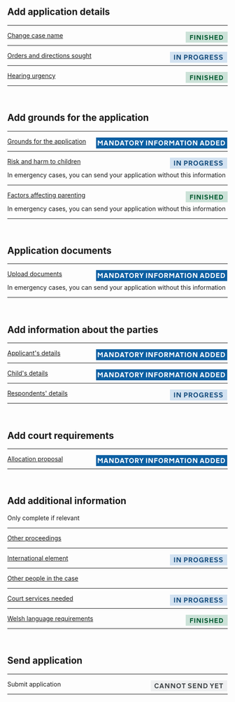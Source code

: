 <div class='width-50'>

<br/>

## Add application details

<hr class='govuk-!-margin-top-3 govuk-!-margin-bottom-2'/>

<a href='/case/PUBLICLAW/CARE_SUPERVISION_EPO/${[CASE_REFERENCE]}/trigger/changeCaseName'>Change case name</a><img align='right' height='25px' src='https://raw.githubusercontent.com/hmcts/fpl-ccd-configuration/master/resources/finished.png' title='Finished'/>

<hr class='govuk-!-margin-top-3 govuk-!-margin-bottom-2'/>

<a href='/case/PUBLICLAW/CARE_SUPERVISION_EPO/${[CASE_REFERENCE]}/trigger/ordersNeeded'>Orders and directions sought</a><img align='right' height='25px' src='https://raw.githubusercontent.com/hmcts/fpl-ccd-configuration/master/resources/in-progress.png' title='In progress'/>

<hr class='govuk-!-margin-top-3 govuk-!-margin-bottom-2'/>

<a href='/case/PUBLICLAW/CARE_SUPERVISION_EPO/${[CASE_REFERENCE]}/trigger/hearingNeeded'>Hearing urgency</a><img align='right' height='25px' src='https://raw.githubusercontent.com/hmcts/fpl-ccd-configuration/master/resources/finished.png' title='Finished'/>

<hr class='govuk-!-margin-top-3 govuk-!-margin-bottom-2'/>

<br/>

## Add grounds for the application

<hr class='govuk-!-margin-top-3 govuk-!-margin-bottom-2'/>

<a href='/case/PUBLICLAW/CARE_SUPERVISION_EPO/${[CASE_REFERENCE]}/trigger/enterGrounds'>Grounds for the application</a><img align='right' height='25px' src='https://raw.githubusercontent.com/hmcts/fpl-ccd-configuration/master/resources/information-added.png' title='Information added'/>

<hr class='govuk-!-margin-top-3 govuk-!-margin-bottom-2'/>

<a href='/case/PUBLICLAW/CARE_SUPERVISION_EPO/${[CASE_REFERENCE]}/trigger/enterRiskHarm'>Risk and harm to children</a><img align='right' height='25px' src='https://raw.githubusercontent.com/hmcts/fpl-ccd-configuration/master/resources/in-progress.png' title='In progress'/>

<span class='govuk-hint govuk-!-font-size-14'>In emergency cases, you can send your application without this information</span>

<hr class='govuk-!-margin-top-3 govuk-!-margin-bottom-2'/>

<a href='/case/PUBLICLAW/CARE_SUPERVISION_EPO/${[CASE_REFERENCE]}/trigger/enterParentingFactors'>Factors affecting parenting</a><img align='right' height='25px' src='https://raw.githubusercontent.com/hmcts/fpl-ccd-configuration/master/resources/finished.png' title='Finished'/>

<span class='govuk-hint govuk-!-font-size-14'>In emergency cases, you can send your application without this information</span>

<hr class='govuk-!-margin-top-3 govuk-!-margin-bottom-2'/>

<br/>

## Application documents

<hr class='govuk-!-margin-top-3 govuk-!-margin-bottom-2'/>

<a href='/case/PUBLICLAW/CARE_SUPERVISION_EPO/${[CASE_REFERENCE]}/trigger/uploadDocuments'>Upload documents</a><img align='right' height='25px' src='https://raw.githubusercontent.com/hmcts/fpl-ccd-configuration/master/resources/information-added.png' title='Information added'/>

<span class='govuk-hint govuk-!-font-size-14'>In emergency cases, you can send your application without this information</span>

<hr class='govuk-!-margin-top-3 govuk-!-margin-bottom-2'/>

<br/>

## Add information about the parties

<hr class='govuk-!-margin-top-3 govuk-!-margin-bottom-2'/>

<a href='/case/PUBLICLAW/CARE_SUPERVISION_EPO/${[CASE_REFERENCE]}/trigger/enterApplicant'>Applicant's details</a><img align='right' height='25px' src='https://raw.githubusercontent.com/hmcts/fpl-ccd-configuration/master/resources/information-added.png' title='Information added'/>

<hr class='govuk-!-margin-top-3 govuk-!-margin-bottom-2'/>

<a href='/case/PUBLICLAW/CARE_SUPERVISION_EPO/${[CASE_REFERENCE]}/trigger/enterChildren'>Child's details</a><img align='right' height='25px' src='https://raw.githubusercontent.com/hmcts/fpl-ccd-configuration/master/resources/information-added.png' title='Information added'/>

<hr class='govuk-!-margin-top-3 govuk-!-margin-bottom-2'/>

<a href='/case/PUBLICLAW/CARE_SUPERVISION_EPO/${[CASE_REFERENCE]}/trigger/enterRespondents'>Respondents' details</a><img align='right' height='25px' src='https://raw.githubusercontent.com/hmcts/fpl-ccd-configuration/master/resources/in-progress.png' title='In progress'/>

<hr class='govuk-!-margin-top-3 govuk-!-margin-bottom-2'/>

<br/>

## Add court requirements

<hr class='govuk-!-margin-top-3 govuk-!-margin-bottom-2'/>

<a href='/case/PUBLICLAW/CARE_SUPERVISION_EPO/${[CASE_REFERENCE]}/trigger/otherProposal'>Allocation proposal</a><img align='right' height='25px' src='https://raw.githubusercontent.com/hmcts/fpl-ccd-configuration/master/resources/information-added.png' title='Information added'/>

<hr class='govuk-!-margin-top-3 govuk-!-margin-bottom-2'/>

<br/>

## Add additional information

<div class='panel panel-border-wide govuk-!-font-size-16'>Only complete if relevant</div>

<hr class='govuk-!-margin-top-3 govuk-!-margin-bottom-2'/>

<a href='/case/PUBLICLAW/CARE_SUPERVISION_EPO/${[CASE_REFERENCE]}/trigger/otherProceedings'>Other proceedings</a>

<hr class='govuk-!-margin-top-3 govuk-!-margin-bottom-2'/>

<a href='/case/PUBLICLAW/CARE_SUPERVISION_EPO/${[CASE_REFERENCE]}/trigger/enterInternationalElement'>International element</a><img align='right' height='25px' src='https://raw.githubusercontent.com/hmcts/fpl-ccd-configuration/master/resources/in-progress.png' title='In progress'/>

<hr class='govuk-!-margin-top-3 govuk-!-margin-bottom-2'/>

<a href='/case/PUBLICLAW/CARE_SUPERVISION_EPO/${[CASE_REFERENCE]}/trigger/enterOthers'>Other people in the case</a>

<hr class='govuk-!-margin-top-3 govuk-!-margin-bottom-2'/>

<a href='/case/PUBLICLAW/CARE_SUPERVISION_EPO/${[CASE_REFERENCE]}/trigger/attendingHearing'>Court services needed</a><img align='right' height='25px' src='https://raw.githubusercontent.com/hmcts/fpl-ccd-configuration/master/resources/in-progress.png' title='In progress'/>

<hr class='govuk-!-margin-top-3 govuk-!-margin-bottom-2'/>

<a href='/case/PUBLICLAW/CARE_SUPERVISION_EPO/${[CASE_REFERENCE]}/trigger/languageSelection'>Welsh language requirements</a><img align='right' height='25px' src='https://raw.githubusercontent.com/hmcts/fpl-ccd-configuration/master/resources/finished.png' title='Finished'/>

<hr class='govuk-!-margin-top-3 govuk-!-margin-bottom-2'/>

<br/>

## Send application

<hr class='govuk-!-margin-top-3 govuk-!-margin-bottom-2'/>

<a>Submit application</a><img align='right' height='25px' src='https://raw.githubusercontent.com/hmcts/fpl-ccd-configuration/master/resources/cannot-send-yet.png' title='Cannot send yet'/>

<hr class='govuk-!-margin-top-3 govuk-!-margin-bottom-2'/>

</div>
